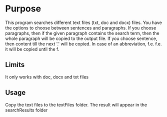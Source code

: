# Purpose
This program searches different text files (txt, doc and docx) files. You have the options to choose between sentences and paragraphs. If you choose paragraphs, then if the given paragraph contains the search term, then the whole paragraph will be copied to the output file. If you choose sentence, then content till the next '.' will be copied. In case of an abbreviation, f.e. f.e. it will be copied until the f.

## Limits

It only works with doc, docx and txt files

## Usage

Copy the text files to the textFiles folder. The result will appear in the searchResults folder
